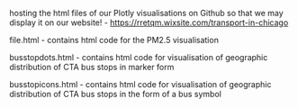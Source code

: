 hosting the html files of our Plotly visualisations on Github so that we may display it on our website! - https://rretqm.wixsite.com/transport-in-chicago 

file.html - contains html code for the PM2.5 visualisation

busstopdots.html - contains html code for visualisation of geographic distribution of CTA bus stops in marker form

busstopicons.html - contains html code for visualisation of geographic distribution of CTA bus stops in the form of a bus symbol
